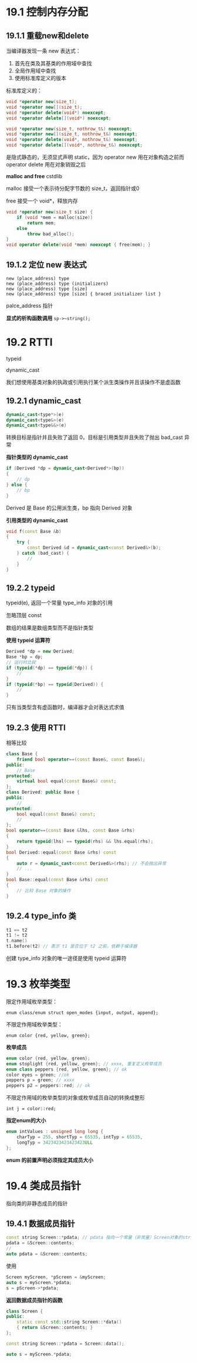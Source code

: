 # 19.1 控制内存分配
## 19.1.1 重载new和delete
当编译器发现一条 new 表达式：
1. 首先在类及其基类的作用域中查找
2. 全局作用域中查找
3. 使用标准库定义的版本

标准库定义的：
```cpp
void *operator new(size_t);
void *operator new[](size_t);
void *operator delete(void*) noexcept;
void *operator delete[](void*) noexcept;

void *operator new(size_t, nothrow_t&) noexcept;
void *operator new[](size_t, nothrow_t&) noexcept;
void *operator delete(void*, nothrow_t&) noexcept;
void *operator delete[](void*, nothrow_t&) noexcept;
```
是隐式静态的，无须显式声明 static，因为 operator new 用在对象构造之前而 operator delete 用在对象销毁之后

**malloc and free**
cstdlib

malloc 接受一个表示待分配字节数的 size_t，返回指针或0

free 接受一个 void*，释放内存

```c++
void *operator new(size_t size) {
    if (void *mem = malloc(size))
        return mem;
    else
        throw bad_alloc();
}
void operator delete(void *mem) noexcept { free(mem); }
```

## 19.1.2 定位 new 表达式
```
new (place_address) type
new (place_address) type (initializers)
new (place_address) type [size]
new (place_address) type [size] { braced initializer list }
```
palce_address 指针

**显式的析构函数调用**
`sp->~string();`

# 19.2 RTTI
typeid

dynamic_cast

我们想使用基类对象的执政或引用执行某个派生类操作并且该操作不是虚函数

## 19.2.1 dynamic_cast
```cpp
dynamic_cast<type*>(e)
dynamic_cast<type&>(e)
dynamic_cast<type&&>(e)
```
转换目标是指针并且失败了返回 0，目标是引用类型并且失败了抛出 bad_cast 异常

**指针类型的 dynamic_cast**
```cpp
if (Derived *dp = dynamic_cast<Derived*>(bp))
{
    // dp
} else {
    // bp
}
```
Derived 是 Base 的公用派生类，bp 指向 Derived 对象

**引用类型的 dynamic_cast**
```cpp
void f(const Base &b)
{
    try {
        const Derived &d = dynamic_cast<const Derived&>(b);
    } catch (bad_cast) {
        //
    }
}
```
## 19.2.2 typeid
typeid(e), 返回一个常量 type_info 对象的引用

忽略顶层 const

数组的结果是数组类型而不是指针类型

**使用 typeid 运算符**
```cpp
Derived *dp = new Derived;
Base *bp = dp;
// 运行时比较
if (typeid(*dp) == typeid(*dp)) {
    //
}
if (typeid(*bp) == typeid(Derived)) {
    //
}
```
只有当类型含有虚函数时，编译器才会对表达式求值

## 19.2.3 使用 RTTI
相等比较
```cpp
class Base {
    friend bool operator==(const Base&, const Base&);
public:
    // Base
protected:
    virtual bool equal(const Base&) const;
};
class Derived: public Base {
public:
    //
protected:
    bool equal(const Base&) const;
    //
};
bool operator==(const Base &lhs, const Base &rhs)
{
    return typeid(lhs) == typeid(rhs) && lhs.equal(rhs);
}
bool Derived::equal(const Base &rhs) const
{
    auto r = dynamic_cast<const Derived&>(rhs); // 不会抛出异常
    // ...
}
bool Base::equal(const Base &rhs) const
{
    // 比较 Base 对象的操作
}
```

## 19.2.4 type_info 类
```cpp
t1 == t2 
t1 != t2
t.name()
t1.before(t2) // 表示 t1 是否位于 t2 之前，依赖于编译器
```
创建 type_info 对象的唯一途径是使用 typeid 运算符

# 19.3 枚举类型
限定作用域枚举类型：

`enum class/enum struct open_modes {input, output, append};`

不限定作用域枚举类型：

`enum color {red, yellow, green};`

**枚举成员**
```cpp
enum color {red, yellow, green};
enum stoplight {red, yellow, green}; // xxxx, 重复定义枚举成员
enum class peppers {red, yellow, green}; // ok
color eyes = green; //ok
peppers p = green; // xxxx
peppers p2 = peppers::red; // ok
```

不限定作用域的枚举类型的对象或枚举成员自动的转换成整形

`int j = color::red;`

**指定enum的大小**
```c++
enum intValues : unsigned long long {
    charTyp = 255, shortTyp = 65535, intTyp = 65535,
    longTyp = 3423423423423423ULL
};
```
**enum 的前置声明必须指定其成员大小**

# 19.4 类成员指针
指向类的非静态成员的指针

## 19.4.1 数据成员指针
```c++
const string Screen::*pdata; // pdata 指向一个常量（非常量）Screen对象的string成员
pdata = &Screen::contents;
//
auto pdata = &Screen::contents;
```
使用
```c++
Screen myScreen, *pScreen = &myScreen;
auto s = myScreen.*pdata;
s = pScreen->*pdata;
```
**返回数据成员指针的函数**
```cpp
class Screen {
public:
    static const std::string Screen::*data()
    { return &Screen::contents; }
};

const string Screen::*pdata = Screen::data();

auto s = myScreen.*pdata;
```